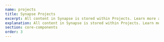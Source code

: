 ```yaml
---
name: projects
title: Synapse Projects
excerpt: All content in Synapse is stored within Projects. Learn more about Projects and how to use them for uploading, downloading, and managing content, such as data files.
explanation: All content in Synapse is stored within Projects. Learn more about Projects and how to use them for uploading, downloading, and managing content, such as data files.
section: core-components
order: 3
---
```

